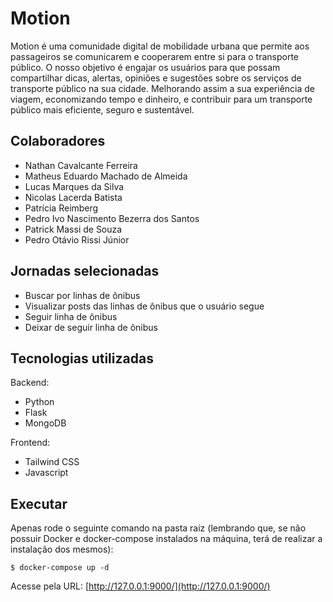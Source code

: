 # Motion

Motion é uma comunidade digital de mobilidade urbana que permite aos passageiros se comunicarem e cooperarem entre si para o transporte público. O nosso objetivo é engajar os usuários para que possam compartilhar dicas, alertas, opiniões e sugestões sobre os serviços de transporte público na sua cidade. Melhorando assim a sua experiência de viagem, economizando tempo e dinheiro, e contribuir para um transporte público mais eficiente, seguro e sustentável.

## Colaboradores
- Nathan Cavalcante Ferreira
- Matheus Eduardo Machado de Almeida
- Lucas Marques da Silva
- Nicolas Lacerda Batista
- Patrícia Reimberg
- Pedro Ivo Nascimento Bezerra dos Santos
- Patrick Massi de Souza
- Pedro Otávio Rissi Júnior

## Jornadas selecionadas
- Buscar por linhas de ônibus
- Visualizar posts das linhas de ônibus que o usuário segue
- Seguir linha de ônibus
- Deixar de seguir linha de ônibus

## Tecnologias utilizadas
Backend:
- Python
- Flask
- MongoDB

Frontend:
- Tailwind CSS
- Javascript

## Executar
Apenas rode o seguinte comando na pasta raiz (lembrando que, se não possuir Docker e docker-compose instalados na máquina, terá de realizar a instalação dos mesmos):
```shell
$ docker-compose up -d
```

Acesse pela URL: [http://127.0.0.1:9000/](http://127.0.0.1:9000/)
